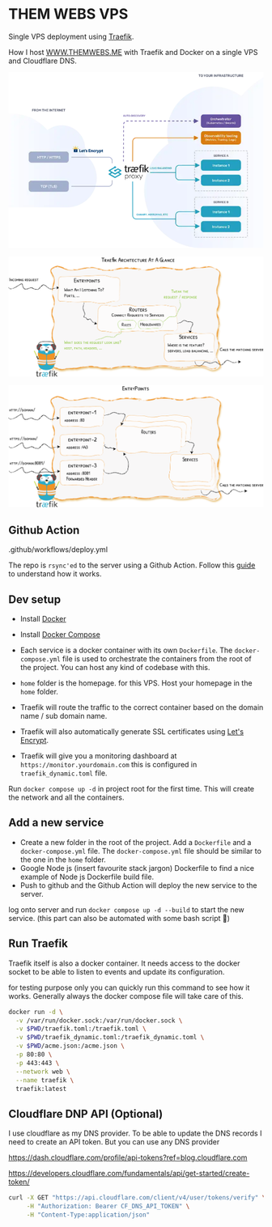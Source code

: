 # THEM WEBS VPS

Single VPS deployment using [Traefik](https://traefik.io/traefik/).

How I host [WWW.THEMWEBS.ME](https://www.themwebs.me/) with Traefik and Docker on a single VPS and Cloudflare DNS.

![photo1](.github/diagram.webp)

![photo3](.github/architecture-overview.webp)

![photo2](.github/entrypoints.webp)

## Github Action

.github/workflows/deploy.yml

The repo is `rsync'ed` to the server using a Github Action.
Follow this [guide](https://ze'lwk.com/blog/github-actions-deploy) to understand how it works.

## Dev setup

- Install [Docker](https://docs.docker.com/get-docker/)
- Install [Docker Compose](https://docs.docker.com/compose/install/)

- Each service is a docker container with its own `Dockerfile`. The `docker-compose.yml` file is used to orchestrate the containers from the root of the project. You can host any kind of codebase with this.
- `home` folder is the homepage. for this VPS. Host your homepage in the `home` folder.
- Traefik will route the traffic to the correct container based on the domain name / sub domain name.
- Traefik will also automatically generate SSL certificates using [Let's Encrypt](https://letsencrypt.org/).
- Traefik will give you a monitoring dashboard at `https://monitor.yourdomain.com` this is configured in `traefik_dynamic.toml` file.

Run `docker compose up -d` in project root for the first time. This will create the network and all the containers.

## Add a new service

- Create a new folder in the root of the project. Add a `Dockerfile` and a `docker-compose.yml` file. The `docker-compose.yml` file should be similar to the one in the `home` folder.
- Google Node js (insert favourite stack jargon) Dockerfile to find a nice example of Node js Dockerfile build file.
- Push to github and the Github Action will deploy the new service to the server.

log onto server and run `docker compose up -d --build` to start the new service. (this part can also be automated with some bash script 🥸)

## Run Traefik

Traefik itself is also a docker container. It needs access to the docker socket to be able to listen to events and update its configuration.

for testing purpose only you can quickly run this command to see how it works. Generally always the docker compose  file will take care of this.

```bash
docker run -d \
  -v /var/run/docker.sock:/var/run/docker.sock \
  -v $PWD/traefik.toml:/traefik.toml \
  -v $PWD/traefik_dynamic.toml:/traefik_dynamic.toml \
  -v $PWD/acme.json:/acme.json \
  -p 80:80 \
  -p 443:443 \
  --network web \
  --name traefik \
  traefik:latest
```

## Cloudflare DNP API (Optional)

I use cloudflare as my DNS provider. To be able to update the DNS records I need to create an API token. But you can use any DNS provider

<https://dash.cloudflare.com/profile/api-tokens?ref=blog.cloudflare.com>

<https://developers.cloudflare.com/fundamentals/api/get-started/create-token/>

```bash
curl -X GET "https://api.cloudflare.com/client/v4/user/tokens/verify" \
     -H "Authorization: Bearer CF_DNS_API_TOKEN" \
     -H "Content-Type:application/json"
```

